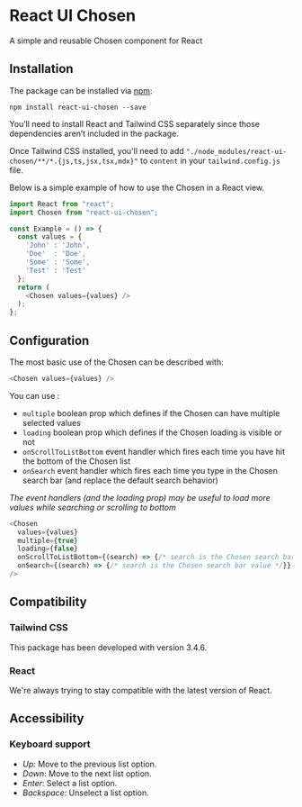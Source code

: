 # React UI Chosen

A simple and reusable Chosen component for React

## Installation

The package can be installed via [npm](https://github.com/npm/cli):

```
npm install react-ui-chosen --save
```

You’ll need to install React and Tailwind CSS separately since those dependencies aren’t included in the package.

Once Tailwind CSS installed, you'll need to add `"./node_modules/react-ui-chosen/**/*.{js,ts,jsx,tsx,mdx}"` to `content` in your `tailwind.config.js` file.

Below is a simple example of how to use the Chosen in a React view.

```js
import React from "react";
import Chosen from "react-ui-chosen";

const Example = () => {
  const values = {
    'John' : 'John',
    'Doe'  : 'Doe',
    'Some' : 'Some',
    'Test' : 'Test'
  };
  return (
    <Chosen values={values} />
  );
};
```

## Configuration

The most basic use of the Chosen can be described with:

```js
<Chosen values={values} />
```

You can use :
- `multiple` boolean prop which defines if the Chosen can have multiple selected values
- `loading` boolean prop which defines if the Chosen loading is visible or not
- `onScrollToListBottom` event handler which fires each time you have hit the bottom of the Chosen list
- `onSearch` event handler which fires each time you type in the Chosen search bar (and replace the default search behavior)

*The event handlers (and the loading prop) may be useful to load more values while searching or scrolling to bottom*

```js
<Chosen
  values={values}
  multiple={true}
  loading={false}
  onScrollToListBottom={(search) => {/* search is the Chosen search bar value */}}
  onSearch={(search) => {/* search is the Chosen search bar value */}}
/>
```

## Compatibility

### Tailwind CSS

This package has been developed with version 3.4.6.

### React

We're always trying to stay compatible with the latest version of React.

## Accessibility

### Keyboard support

- _Up_: Move to the previous list option.
- _Down_: Move to the next list option.
- _Enter_: Select a list option.
- _Backspace_: Unselect a list option.
